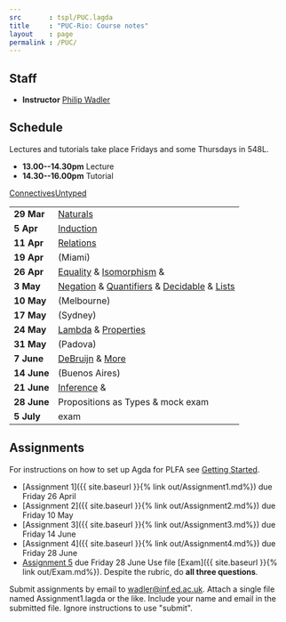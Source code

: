 ```yaml
---
src       : tspl/PUC.lagda
title     : "PUC-Rio: Course notes"
layout    : page
permalink : /PUC/
---
```


## Staff

* **Instructor**
    [Philip Wadler](https://homepages.inf.ed.ac.uk/wadler)

## Schedule

Lectures and tutorials take place Fridays and some Thursdays in 548L.
* **13.00--14.30pm** Lecture
* **14.30--16.00pm** Tutorial

<table>
 <tr>
  <td><b>29 Mar</b></td>
  <td><a href="/Naturals/">Naturals</a></td>
 </tr>
 <tr>
  <td><b> 5 Apr</b></td>
  <td><a href="/Induction/">Induction</a></td>
 </tr>
 <tr>
  <td><b>11 Apr</b></td>
  <td><a href="/Relations/">Relations</a></td>
 </tr>
 <tr>
  <td><b>19 Apr</b></td>
  <td>(Miami)</td>
 </tr>
 <tr>
  <td><b>26 Apr</b></td>
  <td><a href="/Equality/">Equality</a> &amp;
      <a href="/Isomorphism/">Isomorphism</a> &amp;</td> 
      <a href="/Connectives/">Connectives</a>
 </tr>
 <tr>
  <td><b>3 May</b></td>
  <td><a href="/Negation/">Negation</a> &amp;
      <a href="/Quantifiers/">Quantifiers</a> &amp;
      <a href="/Decidable/">Decidable</a> &amp;
      <a href="/Lists/">Lists</a>
 </tr>
 <tr>
  <td><b>10 May</b></td>
  <td>(Melbourne)</td>
 </tr>
 <tr>
  <td><b>17 May</b></td>
  <td>(Sydney)</td>
 </tr>
 <tr>
  <td><b>24 May</b></td>
  <td><a href="/Lambda/">Lambda</a> &amp;
      <a href="/Properties/">Properties</a></td>
 </tr>
 <tr>
  <td><b>31 May</b></td>
  <td>(Padova)</td>
 </tr>
 <tr>
  <td><b>7 June</b></td>
  <td><a href="/DeBruijn/">DeBruijn</a> &amp;
      <a href="/More/">More</a></td>
 </tr>
 <tr>
  <td><b>14 June</b></td>
  <td>(Buenos Aires)</td>
 </tr>
 <tr>
  <td><b>21 June</b></td>
  <td><a href="/Inference/">Inference</a> &amp;</td>
      <a href="/Untyped/">Untyped</a>
</td>
 </tr>
 <tr>
  <td><b>28 June</b></td>
  <td>Propositions as Types &amp; mock exam</td>
 </tr>
 <tr>
  <td><b>5 July</b></td>
  <td>exam</td>
 </tr>
</table>


## Assignments

For instructions on how to set up Agda for PLFA see [Getting Started](/GettingStarted/).

* [Assignment 1]({{ site.baseurl }}{% link out/Assignment1.md%}) due Friday 26 April
* [Assignment 2]({{ site.baseurl }}{% link out/Assignment2.md%}) due Friday 10 May
* [Assignment 3]({{ site.baseurl }}{% link out/Assignment3.md%}) due Friday 14 June
* [Assignment 4]({{ site.baseurl }}{% link out/Assignment4.md%}) due Friday 28 June
* [Assignment 5](/tspl/Assignment5.pdf) due Friday  28 June
  Use file [Exam]({{ site.baseurl }}{% link out/Exam.md%}). Despite the rubric, do **all three questions**.

Submit assignments by email to [wadler@inf.ed.ac.uk](mailto:wadler@inf.ed.ac.uk).
Attach a single file named Assignment1.lagda or the like.  Include
your name and email in the submitted file.  Ignore instructions to use
"submit".
